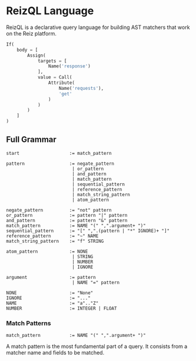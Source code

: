 # ReizQL Language

ReizQL is a declarative query language for building AST matchers
that work on the Reiz platform.

```py
If(
    body = [
        Assign(
            targets = [
                Name('response')
            ],
            value = Call(
                Attribute(
                    Name('requests'),
                    'get'
                )
            )
        )
    ]
)
```

## Full Grammar
```bnf
start                   := match_pattern

pattern                 := negate_pattern
                         | or_pattern
                         | and_pattern
                         | match_pattern
                         | sequential_pattern
                         | reference_pattern
                         | match_string_pattern
                         | atom_pattern

negate_pattern          := "not" pattern
or_pattern              := pattern "|" pattern
and_pattern             := pattern "&" pattern
match_pattern           := NAME "(" ",".argument+ ")"
sequential_pattern      := "[" ",".(pattern | "*" IGNORE)+ "]"
reference_pattern       := "~" NAME
match_string_pattern    := "f" STRING

atom_pattern            := NONE
                         | STRING
                         | NUMBER
                         | IGNORE

argument                := pattern
                         | NAME "=" pattern

NONE                    := "None"
IGNORE                  := "..."
NAME                    := "a".."Z"
NUMBER                  := INTEGER | FLOAT
```

### Match Patterns

```bnf
match_pattern           := NAME "(" ",".argument+ ")"
```

A match pattern is the most fundamental part of a query. It consists
from a matcher name and fields to be matched. 


